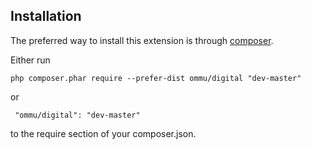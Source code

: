 Installation
------------
The preferred way to install this extension is through [composer](http://getcomposer.org/download/).

Either run

```
php composer.phar require --prefer-dist ommu/digital "dev-master"
```

 or
```
 "ommu/digital": "dev-master"
```

to the require section of your composer.json.
